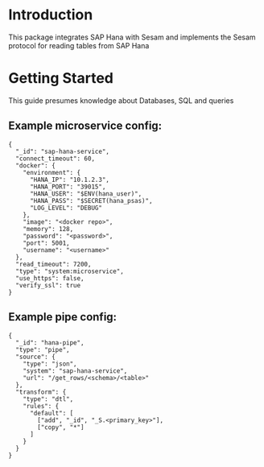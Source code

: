 # Introduction 
This package integrates SAP Hana with Sesam and implements the Sesam protocol for reading tables from SAP Hana

# Getting Started
This guide presumes knowledge about Databases, SQL and queries


Example microservice config:
---------------------------
```
{
  "_id": "sap-hana-service",
  "connect_timeout": 60,
  "docker": {
    "environment": {
      "HANA_IP": "10.1.2.3",
      "HANA_PORT": "39015",
      "HANA_USER": "$ENV(hana_user)",
      "HANA_PASS": "$SECRET(hana_psas)",
      "LOG_LEVEL": "DEBUG"
    },
    "image": "<docker repo>",
    "memory": 128,
    "password": "<password>",
    "port": 5001,
    "username": "<username>"
  },
  "read_timeout": 7200,
  "type": "system:microservice",
  "use_https": false,
  "verify_ssl": true
}
```
Example pipe config:
--------------------
```
{
  "_id": "hana-pipe",
  "type": "pipe",
  "source": {
    "type": "json",
    "system": "sap-hana-service",
    "url": "/get_rows/<schema>/<table>"
  },
  "transform": {
    "type": "dtl",
    "rules": {
      "default": [
        ["add", "_id", "_S.<primary_key>"],
        ["copy", "*"]
      ]
    }
  }
}

```
